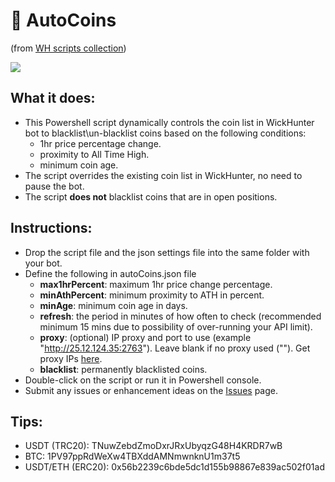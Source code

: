 # :blossom: AutoCoins
(from [WH scripts collection](https://github.com/daisy613/wickHunter-scripts))

![](https://i.imgur.com/bHQ9uC5.png)

## What it does:
- This Powershell script dynamically controls the coin list in WickHunter bot to blacklist\un-blacklist coins based on the following conditions:
  - 1hr price percentage change.
  - proximity to All Time High.
  - minimum coin age.
- The script overrides the existing coin list in WickHunter, no need to pause the bot.
- The script **does not** blacklist coins that are in open positions.

## Instructions:
- Drop the script file and the json settings file into the same folder with your bot.
- Define the following in autoCoins.json file
  - **max1hrPercent**: maximum 1hr price change percentage.
  - **minAthPercent**: minimum proximity to ATH in percent.
  - **minAge**: minimum coin age in days.
  - **refresh**: the period in minutes of how often to check (recommended minimum 15 mins due to possibility of over-running your API limit).
  - **proxy**: (optional) IP proxy and port to use (example "http://25.12.124.35:2763"). Leave blank if no proxy used (""). Get proxy IPs [here](https://www.webshare.io/?referral_code=wn3nlqpeqog7).
  - **blacklist**: permanently blacklisted coins.
- Double-click on the script or run it in Powershell console.
- Submit any issues or enhancement ideas on the [Issues](https://github.com/daisy613/autoCoins/issues) page.

## Tips:
- USDT (TRC20): TNuwZebdZmoDxrJRxUbyqzG48H4KRDR7wB
- BTC: 1PV97ppRdWeXw4TBXddAMNmwnknU1m37t5
- USDT/ETH (ERC20): 0x56b2239c6bde5dc1d155b98867e839ac502f01ad
